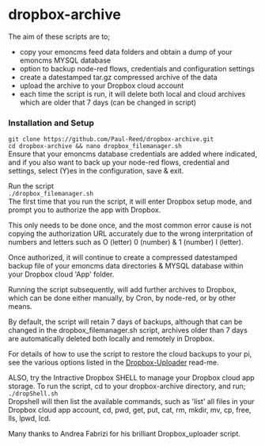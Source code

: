 # dropbox-archive
The aim of these scripts are to;
+ copy your emoncms feed data folders and obtain a dump of your emoncms MYSQL database
+ option to backup node-red flows, credentials and configuration settings
+ create a datestamped tar.gz compressed archive of the data
+ upload the archive to your Dropbox cloud account
+ each time the script is run, it will delete both local and cloud archives which are older that 7 days (can be changed in script)

### Installation and Setup  
`git clone https://github.com/Paul-Reed/dropbox-archive.git`  
`cd dropbox-archive && nano dropbox_filemanager.sh`  
Ensure that your emoncms database credentials are added where indicated, and if you also want to back up your node-red flows, credential and settings, select (Y)es in the configuration,  save & exit.

Run the script  
`./dropbox_filemanager.sh`  
The first time that you run the script, it will enter Dropbox setup mode, and prompt you to authorize the app with Dropbox.

This only needs to be done once, and the most common error cause is not copying the authorization URL accurately due to the wrong interpritation of numbers and letters such as O (letter) 0 (number) & 1 (number) I (letter).

Once authorized, it will continue to create a compressed datestamped backup file of your emoncms data directories & MYSQL database within your Dropbox cloud 'App' folder.

Running the script subsequently, will add further archives to Dropbox, which can be done either manually, by Cron, by node-red, or by other means.

By default, the script will retain 7 days of backups, although that can be changed in the dropbox_filemanager.sh script, archives older than 7 days are automatically deleted both locally and remotely in Dropbox.

For details of how to use the script to restore the cloud backups to your pi, see the various options listed in the [Dropbox-Uploader](Dropbox-Uploader-README.md) read-me.  

ALSO, try the Intractive Dropbox SHELL to manage your Dropbox cloud app storage. To run the script, cd to your dropbox-archive directory, and run;  
`./dropShell.sh`  
Dropshell will then list the available commands, such as 'list' all files in your Dropbox cloud app account, cd, pwd, get, put, cat, rm, mkdir, mv, cp, free, lls, lpwd, lcd.

Many thanks to Andrea Fabrizi for his brilliant Dropbox_uploader script.
